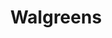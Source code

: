 ---
title: "Walgreens"
url: /coon-rapids/walgreens-coon-rapids-boulevard-northwest/
shop: chemist
---